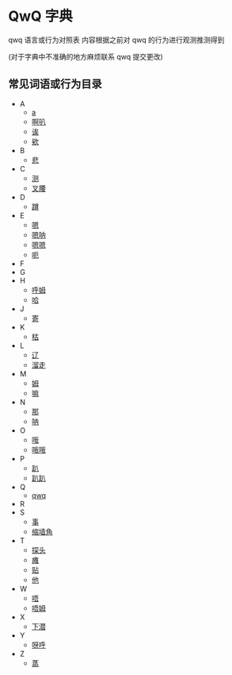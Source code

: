 <!-- {“key”:"dict-main"} -->

# QwQ 字典

qwq 语言或行为对照表
内容根据之前对 qwq 的行为进行观测推测得到

(对于字典中不准确的地方麻烦联系 qwq 提交更改)

## 常见词语或行为目录

-   A
    -   [a](./words/a/a)
    -   [啊叭](./words/a/啊叭)
    -   [诶](./words/a/诶)
    -   [欸](./words/a/欸)
-   B
    -   [悲](./words/b/悲)
-   C
    -   [测](./words/c/测)
    -   [叉腰](./words/c/叉腰)
-   D
    -   [蹲](./words/d/蹲)
-   E
    -   [嗯](./words/e/嗯)
    -   [嗯呐](./words/e/嗯呐)
    -   [嗯嗯](./words/e/嗯嗯)
    -   [呃](./words/e/呃)
-   F
-   G
-   H
    -   [呼姆](./words/h/呼姆)
    -   [哈](./words/h/哈)
-   J
    -   [寄](./words/j/寄)
-   K
    -   [枯](./words/k/枯)
-   L
    -   [辽](./words/l/辽)
    -   [溜走](./words/l/溜走)
-   M
    -   [姆](./words/m/姆)
    -   [嘛](./words/m/嘛)
-   N
    -   [那](./words/n/那)
    -   [呐](./words/n/呐)
-   O
    -   [哦](./words/o/哦)
    -   [哦哦](./words/o/哦哦)
-   P
    -   [趴](./words/p/趴)
    -   [趴趴](./words/p/趴趴)
-   Q
    -   [qwq](./words/q/qwq)
-   R
-   S
    -   [事](./words/s/事)
    -   [缩墙角](./words/s/缩墙角)
-   T
    -   [探头](./words/t/探头)
    -   [瘫](./words/t/瘫)
    -   [贴](./words/t/贴)
    -   [他](./words/t/他)
-   W
    -   [唔](./words/w/唔)
    -   [唔姆](./words/w/唔姆)
-   X
    -   [下潜](./words/x/下潜)
-   Y
    -   [呀呼](./words/y/呀呼)
-   Z
    -   [蒸](./words/z/蒸)
